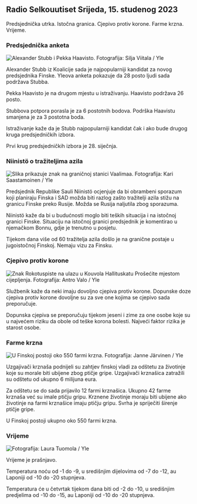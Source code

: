 ## Radio Selkouutiset Srijeda, 15. studenog 2023

Predsjednička utrka. Istočna granica. Cjepivo protiv korone. Farme krzna. Vrijeme.

### Predsjednička anketa

![Alexander Stubb i Pekka Haavisto. Fotografija: Silja Viitala / Yle](https://images.cdn.yle.fi/image/upload/c_crop,h_3188,w_5668,x_0,y_327/ar_1.7777777777777777,c_fill,g_faces,h_675,w_1200/dpr_1.0/q_auto:eco/f_auto/fl_lossy/v1698912813/39-11947566543595173663)

Alexander Stubb iz Koalicije sada je najpopularniji kandidat za novog predsjednika Finske. Yleova anketa pokazuje da 28 posto ljudi sada podržava Stubba.

Pekka Haavisto je na drugom mjestu u istraživanju. Haavisto podržava 26 posto.

Stubbova potpora porasla je za 6 postotnih bodova. Podrška Haavistu smanjena je za 3 postotna boda.

Istraživanje kaže da je Stubb najpopularniji kandidat čak i ako bude drugog kruga predsjedničkih izbora.

Prvi krug predsjedničkih izbora je 28. siječnja.

### Niinistö o tražiteljima azila

![Slika prikazuje znak na graničnoj stanici Vaalimaa. Fotografija: Kari Saastamoinen / Yle](https://images.cdn.yle.fi/image/upload/c_crop,h_2908,w_5178,x_0,y_0/ar_1.7777777777777777,c_fill,g_faces,h_675,w_1200/dpr_1.0/q_auto:eco/f_auto/fl_lossy/v1699908638/39-120003165528559efc2b)

Predsjednik Republike Sauli Niinistö ocjenjuje da bi obrambeni sporazum koji planiraju Finska i SAD možda biti razlog zašto tražitelji azila stižu na granicu Finske preko Rusije. Možda se Rusija naljutila zbog sporazuma.

Niinistö kaže da bi u budućnosti moglo biti teških situacija i na istočnoj granici Finske. Situaciju na istočnoj granici predsjednik je komentirao u njemačkom Bonnu, gdje je trenutno u posjetu.

Tijekom dana više od 60 tražitelja azila došlo je na granične postaje u jugoistočnoj Finskoj. Nemaju vizu za Finsku.

### Cjepivo protiv korone

![Znak Rokotuspiste na ulazu u Kouvola Hallituskatu Prošećite mjestom cijepljenja. Fotografija: Antro Valo / Yle](https://images.cdn.yle.fi/image/upload/c_crop,h_3247,w_5773,x_0,y_601/ar_1.7777777777777777,c_fill,g_faces,h_675,w_1200/dpr_1.0/q_auto:eco/f_auto/fl_lossy/v1699867130/39-11997076551e51acfff3)

Službenik kaže da neki imaju dovoljno cjepiva protiv korone. Dopunske doze cjepiva protiv korone dovoljne su za sve one kojima se cjepivo sada preporučuje.

Dopunska cjepiva se preporučuju tijekom jeseni i zime za one osobe koje su u najvećem riziku da obole od teške korona bolesti. Najveći faktor rizika je starost osobe.

### Farme krzna

![U Finskoj postoji oko 550 farmi krzna. Fotografija: Janne Järvinen / Yle](https://images.cdn.yle.fi/image/upload/c_crop,h_4597,w_8174,x_18,y_0/ar_1.7777777777777777,c_fill,g_faces,h_675,w_1200/dpr_1.0/q_auto:eco/f_auto/fl_lossy/v1696520468/39-1181997651ed401620a0)

Uzgajivači krznaša podnijeli su zahtjev finskoj vladi za odštetu za životinje koje su morale biti ubijene zbog ptičje gripe. Uzgajivači krznašica zatražili su odštetu od ukupno 6 milijuna eura.

Za odštetu se do sada prijavilo 12 farmi krznašica. Ukupno 42 farme krznaša već su imale ptičju gripu. Krznene životinje moraju biti ubijene ako životinje na farmi krznašice imaju ptičju gripu. Svrha je spriječiti širenje ptičje gripe.

U Finskoj postoji ukupno oko 550 farmi krzna.

### Vrijeme

![ Fotografija: Laura Tuomola / Yle](https://images.cdn.yle.fi/image/upload/c_crop,h_1080,w_1919,x_0,y_0/ar_1.7777777777777777,c_fill,g_faces,h_675,w_1200/dpr_1.0/q_auto:eco/f_auto/fl_lossy/v1700050702/39-12009776554b6f9117dc)

Vrijeme je prašnjavo.

Temperatura noću od -1 do -9, u središnjim dijelovima od -7 do -12, au Laponiji od -10 do -20 stupnjeva.

Temperatura će u četvrtak tijekom dana biti od -2 do -10, u središnjim predjelima od -10 do -15, au Laponiji od -10 do -20 stupnjeva.
